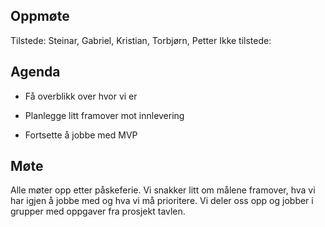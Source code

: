 ## Oppmøte
Tilstede: Steinar, Gabriel, Kristian, Torbjørn, Petter
Ikke tilstede:

## Agenda
- Få overblikk over hvor vi er

- Planlegge litt framover mot innlevering

- Fortsette å jobbe med MVP

## Møte
Alle møter opp etter påskeferie. Vi snakker litt om målene framover, hva vi har igjen å jobbe med og
 hva vi må prioritere. Vi deler oss opp og jobber i grupper med oppgaver fra prosjekt tavlen. 
